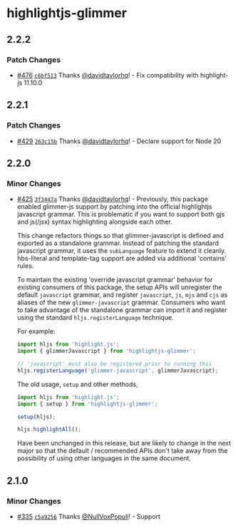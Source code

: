 # highlightjs-glimmer

## 2.2.2

### Patch Changes

- [#476](https://github.com/NullVoxPopuli/highlightjs-glimmer/pull/476) [`c6bf513`](https://github.com/NullVoxPopuli/highlightjs-glimmer/commit/c6bf513ebc75cc72eb43e0ecfc578e25aec90d8e) Thanks [@davidtaylorhq](https://github.com/davidtaylorhq)! - Fix compatibility with highlight-js 11.10.0

## 2.2.1

### Patch Changes

- [#429](https://github.com/NullVoxPopuli/highlightjs-glimmer/pull/429) [`263c15b`](https://github.com/NullVoxPopuli/highlightjs-glimmer/commit/263c15bdea067783144569b544e277f7ef74f05b) Thanks [@davidtaylorhq](https://github.com/davidtaylorhq)! - Declare support for Node 20

## 2.2.0

### Minor Changes

- [#425](https://github.com/NullVoxPopuli/highlightjs-glimmer/pull/425) [`3f3447a`](https://github.com/NullVoxPopuli/highlightjs-glimmer/commit/3f3447a18f7ff965dda95f991f1dd11ecd33fb26) Thanks [@davidtaylorhq](https://github.com/davidtaylorhq)! - Previously, this package enabled glimmer-js support by patching into the official highlightjs javascript grammar. This is problematic if you want to support both gjs and js(/jsx) syntax highlighting alongside each other.

  This change refactors things so that glimmer-javascript is defined and exported as a standalone grammar. Instead of patching the standard javascript grammar, it uses the `subLanguage` feature to extend it cleanly. hbs-literal and template-tag support are added via additional 'contains' rules.

  To maintain the existing 'override javascript grammar' behavior for existing consumers of this package, the setup APIs will unregister the default `javascript` grammar, and register `javascript`, `js`, `mjs` and `cjs` as aliases of the new `glimmer-javascript` grammar. Consumers who want to take advantage of the standalone grammar can import it and register using the standard `hljs.registerLanguage` technique.

  For example:

  ```js
  import hljs from 'highlight.js';
  import { glimmerJavascript } from 'highlightjs-glimmer';

  // 'javascript' must also be registered prior to running this
  hljs.registerLanguage('glimmer-javascript', glimmerJavascript);
  ```

  The old usage, `setup` and other methods,

  ```js
  import hljs from 'highlight.js';
  import { setup } from 'highlightjs-glimmer';

  setup(hljs);

  hljs.highlightAll();
  ```

  Have been unchanged in this release, but are likely to change in the next major so that the default / recommended APIs don't take away from the possibility of using other languages in the same document.

## 2.1.0

### Minor Changes

- [#335](https://github.com/NullVoxPopuli/highlightjs-glimmer/pull/335) [`c5a9256`](https://github.com/NullVoxPopuli/highlightjs-glimmer/commit/c5a925651f3237734135dab3ef5b633d6d54fd9b) Thanks [@NullVoxPopuli](https://github.com/NullVoxPopuli)! - Support <style> tags

### Patch Changes

- [#256](https://github.com/NullVoxPopuli/highlightjs-glimmer/pull/256) [`def7bb5`](https://github.com/NullVoxPopuli/highlightjs-glimmer/commit/def7bb5e17b9296b275eabef72baffb7f1bfe30b) Thanks [@NullVoxPopuli](https://github.com/NullVoxPopuli)! - Removed some unused code.

## [2.0.1](https://github.com/NullVoxPopuli/highlightjs-glimmer/compare/v2.0.0...v2.0.1) (2022-11-06)

### Bug Fixes

- **gjs:** consistently highlight gjs blocks ([abfdd2b](https://github.com/NullVoxPopuli/highlightjs-glimmer/commit/abfdd2bfa36d02c65981bf01042cee1f71d08060))
- **template:** use more robust template tag identification ([b6f3e05](https://github.com/NullVoxPopuli/highlightjs-glimmer/commit/b6f3e05063fb040e3d157d64d336b08e48e70515))

# [2.0.0](https://github.com/NullVoxPopuli/highlightjs-glimmer/compare/v1.4.1...v2.0.0) (2022-11-05)

### chore

- drop support for node < 14 ([18fd5b2](https://github.com/NullVoxPopuli/highlightjs-glimmer/commit/18fd5b24c64c49a8d68cd22a6c152cef14da2542))

### BREAKING CHANGES

- drop support for node < 14

## [1.4.1](https://github.com/NullVoxPopuli/highlightjs-glimmer/compare/v1.4.0...v1.4.1) (2021-12-26)

### Bug Fixes

- **support:** widen highlight.js peerDep ([86e3b83](https://github.com/NullVoxPopuli/highlightjs-glimmer/commit/86e3b83230d0aa5bf79d2e7f219cbb725af769d9))

# [1.4.0](https://github.com/NullVoxPopuli/highlightjs-glimmer/compare/v1.3.4...v1.4.0) (2021-05-01)

### Features

- **internal:** setup CJS testing with remark and rehype ([631af9d](https://github.com/NullVoxPopuli/highlightjs-glimmer/commit/631af9d1c3ee09644acc7151e26586b399ab0ca2))

## [1.3.4](https://github.com/NullVoxPopuli/highlightjs-glimmer/compare/v1.3.3...v1.3.4) (2021-04-30)

### Bug Fixes

- **dist:** rename cjs output to end in cjs extension ([1c20168](https://github.com/NullVoxPopuli/highlightjs-glimmer/commit/1c201682fb769bce5040817ffd1119993ef0734b))

## [1.3.3](https://github.com/NullVoxPopuli/highlightjs-glimmer/compare/v1.3.2...v1.3.3) (2021-04-13)

### Bug Fixes

- **grammar:** this.property is now [class][punc][property] ([9492542](https://github.com/NullVoxPopuli/highlightjs-glimmer/commit/94925427ee10613e75b4239abcc0ed679f416e40))

## [1.3.2](https://github.com/NullVoxPopuli/highlightjs-glimmer/compare/v1.3.1...v1.3.2) (2021-04-11)

### Bug Fixes

- **colors:** punctuation fix for curlies ([29d295f](https://github.com/NullVoxPopuli/highlightjs-glimmer/commit/29d295ffe16e5aabfc32bc351414f089b7a10b7b))

## [1.3.1](https://github.com/NullVoxPopuli/highlightjs-glimmer/compare/v1.3.0...v1.3.1) (2021-04-11)

### Bug Fixes

- **colors:** fix issues with punctuation, this, operator, and mustache ([ddacc29](https://github.com/NullVoxPopuli/highlightjs-glimmer/commit/ddacc293ca64b64ff33e0a415a08337a86fc106a))

# [1.3.0](https://github.com/NullVoxPopuli/highlightjs-glimmer/compare/v1.2.0...v1.3.0) (2021-04-11)

### Features

- **grammar:** support template tags in js ([c0517f5](https://github.com/NullVoxPopuli/highlightjs-glimmer/commit/c0517f5c74a6d00a33090133b38a9a66cace1dca))

# [1.2.0](https://github.com/NullVoxPopuli/highlightjs-glimmer/compare/v1.1.1...v1.2.0) (2021-04-11)

### Features

- **syntax:** hbs template literal support in JS ([0e35950](https://github.com/NullVoxPopuli/highlightjs-glimmer/commit/0e359503853964894f23b44a118724ecc1e5a627))

## [1.1.1](https://github.com/NullVoxPopuli/highlightjs-glimmer/compare/v1.1.0...v1.1.1) (2021-04-11)

### Bug Fixes

- **tests:** hljs tests now includes glimmer ([a0d12d8](https://github.com/NullVoxPopuli/highlightjs-glimmer/commit/a0d12d8fd44ba419a61f749b28a3c38c81a7e4b0))

# [1.1.0](https://github.com/NullVoxPopuli/highlightjs-glimmer/compare/v1.0.1...v1.1.0) (2021-04-10)

### Features

- setup CDN support ([fb940cd](https://github.com/NullVoxPopuli/highlightjs-glimmer/commit/fb940cda950798b6a49fbf6ae6dee8f439abbc16))

## [1.0.1](https://github.com/NullVoxPopuli/highlightjs-glimmer/compare/v1.0.0...v1.0.1) (2021-04-06)

### Bug Fixes

- **internal:** update demo page and prep for GH pages ([55f49f4](https://github.com/NullVoxPopuli/highlightjs-glimmer/commit/55f49f450fc97c081d18e6d2d93778b28cae946e))

# 1.0.0 (2021-04-06)

### Bug Fixes

- **internal:** ci config ([ce5270e](https://github.com/NullVoxPopuli/highlightjs-glimmer/commit/ce5270ee2c5df477efe6cfabd7c5f3b69450e356))
- add tests ([422d379](https://github.com/NullVoxPopuli/highlightjs-glimmer/commit/422d3793a72a3d3b0c102692cbb3b3b6d9dec770))
- **internal:** setup linting ([92a6f81](https://github.com/NullVoxPopuli/highlightjs-glimmer/commit/92a6f81e516dc4fac85e271fd634334571f351a0))

### chore

- **readme:** declare minimum highlight.js version ([42e2275](https://github.com/NullVoxPopuli/highlightjs-glimmer/commit/42e22754df72feb42e44c3d7a7bfc5d1eb833f3b))

### BREAKING CHANGES

- **readme:** prep for release

